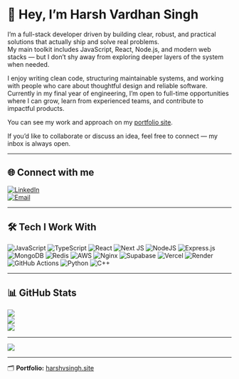 # 👋 Hey, I’m Harsh Vardhan Singh

I’m a full-stack developer driven by building clear, robust, and practical solutions that actually ship and solve real problems.  
My main toolkit includes JavaScript, React, Node.js, and modern web stacks — but I don’t shy away from exploring deeper layers of the system when needed.

I enjoy writing clean code, structuring maintainable systems, and working with people who care about thoughtful design and reliable software.  
Currently in my final year of engineering, I’m open to full-time opportunities where I can grow, learn from experienced teams, and contribute to impactful products.

You can see my work and approach on my [portfolio site](https://www.harshvsingh.site).

If you’d like to collaborate or discuss an idea, feel free to connect — my inbox is always open.

---

## 🌐 Connect with me

[![LinkedIn](https://img.shields.io/badge/LinkedIn-%230077B5.svg?logo=linkedin&logoColor=white)](https://www.linkedin.com/in/harsh-vardhan-singh-2ab454257/)  
[![Email](https://img.shields.io/badge/Email-D14836?logo=gmail&logoColor=white)](mailto:harsh100xdev.work@gmail.com)

---

## 🛠️ Tech I Work With

![JavaScript](https://img.shields.io/badge/javascript-%23323330.svg?style=for-the-badge&logo=javascript&logoColor=%23F7DF1E)
![TypeScript](https://img.shields.io/badge/typescript-%23007ACC.svg?style=for-the-badge&logo=typescript&logoColor=white)
![React](https://img.shields.io/badge/react-%2320232a.svg?style=for-the-badge&logo=react&logoColor=%2361DAFB)
![Next JS](https://img.shields.io/badge/Next-black?style=for-the-badge&logo=next.js&logoColor=white)
![NodeJS](https://img.shields.io/badge/node.js-6DA55F?style=for-the-badge&logo=node.js&logoColor=white)
![Express.js](https://img.shields.io/badge/express.js-%23404d59.svg?style=for-the-badge&logo=express&logoColor=%2361DAFB)
![MongoDB](https://img.shields.io/badge/MongoDB-%234ea94b.svg?style=for-the-badge&logo=mongodb&logoColor=white)
![Redis](https://img.shields.io/badge/redis-%23DD0031.svg?style=for-the-badge&logo=redis&logoColor=white)
![AWS](https://img.shields.io/badge/AWS-%23FF9900.svg?style=for-the-badge&logo=amazon-aws&logoColor=white)
![Nginx](https://img.shields.io/badge/nginx-%23009639.svg?style=for-the-badge&logo=nginx&logoColor=white)
![Supabase](https://img.shields.io/badge/Supabase-3ECF8E?style=for-the-badge&logo=supabase&logoColor=white)
![Vercel](https://img.shields.io/badge/vercel-%23000000.svg?style=for-the-badge&logo=vercel&logoColor=white)
![Render](https://img.shields.io/badge/Render-%46E3B7.svg?style=for-the-badge&logo=render&logoColor=white)
![GitHub Actions](https://img.shields.io/badge/github%20actions-%232671E5.svg?style=for-the-badge&logo=githubactions&logoColor=white)
![Python](https://img.shields.io/badge/python-3670A0?style=for-the-badge&logo=python&logoColor=ffdd54)
![C++](https://img.shields.io/badge/c++-%2300599C.svg?style=for-the-badge&logo=c%2B%2B&logoColor=white)

---

## 📊 GitHub Stats

![](https://github-readme-stats.vercel.app/api?username=BerrySeriousCoder&theme=react&hide_border=false&include_all_commits=true&count_private=true)  
![](https://streak-stats.demolab.com?user=BerrySeriousCoder&theme=react&hide_border=false)  
![](https://github-readme-stats.vercel.app/api/top-langs/?username=BerrySeriousCoder&theme=react&hide_border=false&layout=compact)

---

[![](https://visitcount.itsvg.in/api?id=BerrySeriousCoder&icon=0&color=0)](https://visitcount.itsvg.in)

---

🗂️ **Portfolio:** [harshvsingh.site](https://www.harshvsingh.site)
